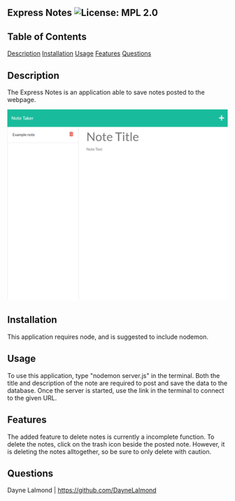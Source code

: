 ## Express Notes ![License: MPL 2.0](https://img.shields.io/badge/License-MPL_2.0-brightgreen.svg)
        
## Table of Contents
[Description](#description)
[Installation](#installation)
[Usage](#usage)
[Features](#features)
[Questions](#questions)

## Description
The Express Notes is an application able to save notes posted to the webpage.

![Screenshot](./Develop/public/assets/images/expressNotes.png)

## Installation
This application requires node, and is suggested to include nodemon.
    
## Usage
To use this application, type "nodemon server.js" in the terminal. Both the title and description of the note are required to post and save the data to the database. Once the server is started, use the link in the terminal to connect to the given URL.
    
## Features
The added feature to delete notes is currently a incomplete function. To delete the notes, click on the trash icon beside the posted note. However, it is deleting the notes alltogether, so be sure to only delete with caution.

## Questions
Dayne Lalmond | https://github.com/DayneLalmond
